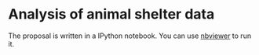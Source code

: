 # Analysis of animal shelter data

The proposal is written in a IPython notebook. You can use [nbviewer](https://nbviewer.jupyter.org/) to run it.
